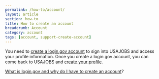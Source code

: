```yaml
---
permalink: /how-to/account/
layout: article
section: how-to
title: How to create an account
breadcrumb: Account
category: account
tags: [account, support-create-account]
---
```


You need to [create a login.gov account](https://www.usajobs.gov/Access/Transition) to sign into USAJOBS and access your profile information. Once you create a login.gov account, you can come back to USAJOBS and [create your profile](profile/).

[What is login.gov and why do I have to create an account](../../faq/account/login-gov)?

